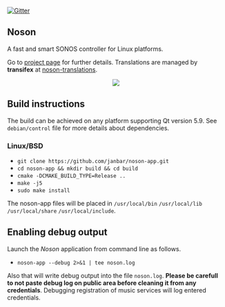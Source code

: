 [![Gitter](https://badges.gitter.im/janbar/noson-app.svg)](https://gitter.im/janbar/noson-app?utm_source=badge&utm_medium=badge&utm_campaign=pr-badge)

## Noson
A fast and smart SONOS controller for Linux platforms.

Go to [project page](http://janbar.github.io/noson-app/index.html) for further details. Translations are managed by **transifex** at [noson-translations](https://www.transifex.com/janbar/noson/).

<p align="center">
  <img src="http://janbar.github.io/noson-app/download/noson.png"/>
<p>

## Build instructions

The build can be achieved on any platform supporting Qt version 5.9. See `debian/control` file for more details about dependencies.

### Linux/BSD

- `git clone https://github.com/janbar/noson-app.git`
- `cd noson-app && mkdir build && cd build`
- `cmake -DCMAKE_BUILD_TYPE=Release ..`
- `make -j5`
- `sudo make install`

The noson-app files will be placed in `/usr/local/bin` `/usr/local/lib` `/usr/local/share` `/usr/local/include`.

## Enabling debug output

Launch the *Noson* application from command line as follows.

- `noson-app --debug 2>&1 | tee noson.log`

Also that will write debug output into the file `noson.log`. **Please be carefull to not paste debug log on public area before cleaning it from any credentials**. Debugging registration of music services will log entered credentials.


